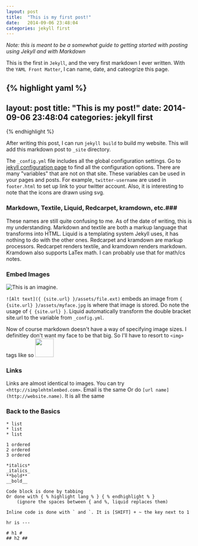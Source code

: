 ```yaml
---
layout: post
title:  "This is my first post!"
date:   2014-09-06 23:48:04
categories: jekyll first
---
```


_Note: this is meant to be a somewhat guide to getting started with posting using Jekyll and with Markdown_

This is the first in `Jekyll`, and the very first markdown I ever written. With the `YAML Front Matter`, I can name, date, and cateogrize this page.

{% highlight yaml %}
---
layout: post
title:  "This is my post!"
date:   2014-09-06 23:48:04
categories: jekyll first
---	
{% endhighlight %}

After writing this post, I can run `jekyll build` to build my website. This will add this markdown post to `_site` directory.

The `_config.yml` file includes all the global configuration settings. Go to [jekyll configuration page][jekyll-config] to find all the configuration options. There are many "variables" that are not on that site. These variables can be used in your pages and posts. For example, `twitter-username` are used in `footer.html` to set up link to your twitter account. Also, it is interesting to note that the icons are drawn using svg.

### Markdown, Textile, Liquid, Redcarpet, kramdown, etc.###

These names are still quite confusing to me. As of the date of writing, this is my understanding. Markdown and textile are both a markup language that transforms into HTML. Liquid is a templating system Jekyll uses, it has nothing to do with the other ones. Redcarpet and kramdown are markup processors. Redcarpet renders textile, and kramdown renders markdown. Kramdown also supports LaTex math. I can probably use that for math/cs notes.

### Embed Images ###
![This is an imagine]({{site.url}}/assets/myface.jpg "This is the imagine title").

`![Alt text]({ {site.url} }/assets/file.ext)` embeds an image from `{ {site.url} }/assets/myface.jpg` is where that image is stored. Do note the usage of `{ {site.url} }`. Liquid automatically transform the double bracket site.url to the variable from `_config.yml`.

Now of course markdown doesn't have a way of specifying image sizes. I definitley don't want my face to be that big. So I'll have to resort to `<img>` tags like so 
<img src="{{site.url}}/assets/myface.jpg" height="50px" />

### Links ###
Links are almost identical to images.
You can try `<http://simplehtmlembed.com>`. Email is the same
Or do `[url name](http://website.name)`. It is all the same

### Back to the Basics ###

	* list
	* list
	* list

	1 ordered
	2 ordered
	3 ordered

	*italics*
	_italics_
	**bold**
	__bold__

	Code block is done by tabbing
	Or done with { % highlight lang % } { % endhighlight % } 
		(ignore the spaces between { and %, liquid replaces them)

	Inline code is done with ` and `. It is [SHIFT] + ~ the key next to 1

	hr is ---

	# h1 #
	## h2 ##

[jekyll-config]: http://jekyllrb.com/docs/configuration/
